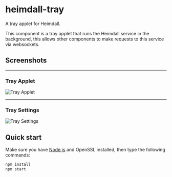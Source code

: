 # heimdall-tray

A tray applet for Heimdall.

This component is a tray applet that runs the Heimdall service in the background, this allows other components to make requests to this service via websockets.

## Screenshots
-----

### Tray Applet
![Tray Applet](https://box.rhowell.io/gogs/ryan/heimdall/raw/master/screenshots/tray.png)

-----

### Tray Settings
![Tray Settings](https://box.rhowell.io/gogs/ryan/heimdall/raw/master/screenshots/tray-settings.png)

## Quick start

Make sure you have [Node.js](https://nodejs.org) and OpenSSL installed, then type the following commands:
```bash
npm install
npm start
```
